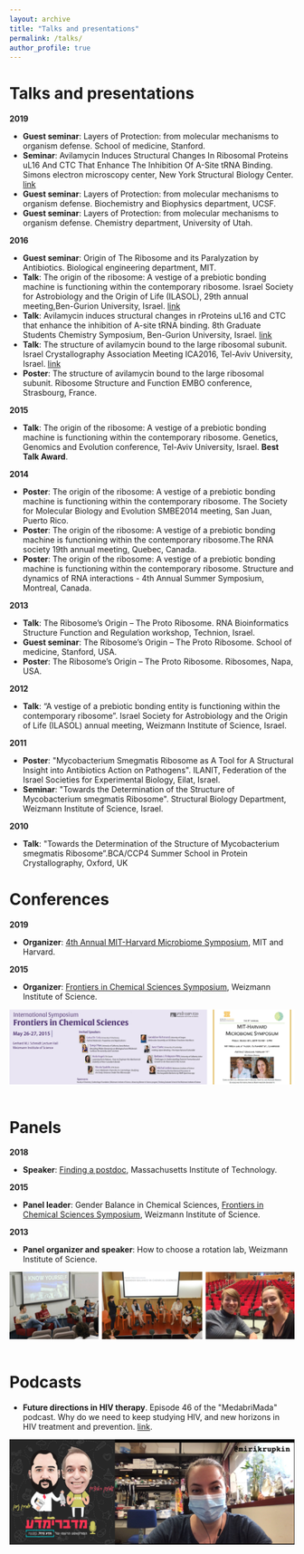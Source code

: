 ```yaml
---
layout: archive
title: "Talks and presentations"
permalink: /talks/
author_profile: true
---
```


Talks and presentations
=======

**2019** 

- **Guest seminar**: Layers of Protection: from molecular mechanisms to organism defense. School of medicine, Stanford. 
- **Seminar**: Avilamycin Induces Structural Changes In Ribosomal Proteins uL16 And CTC That Enhance The Inhibition Of A-Site tRNA Binding. Simons electron microscopy center, New York Structural Biology Center. [link](https://semc.nysbc.org/avilamycin-induces-structural-changes-in-ribosomal-proteins-ul16-and-ctc-that-enhance-the-inhibition-of-a-site-trna-binding)
- **Guest seminar**: Layers of Protection: from molecular mechanisms to organism defense. Biochemistry and Biophysics department, UCSF. 
- **Guest seminar**: Layers of Protection: from molecular mechanisms to organism defense. Chemistry department, University of Utah. 


**2016**

- **Guest seminar**: Origin of The Ribosome and its Paralyzation by Antibiotics. Biological engineering department, MIT.
- **Talk**: The origin of the ribosome: A vestige of a prebiotic bonding machine is functioning within the contemporary ribosome. Israel Society for Astrobiology and the Origin of Life (ILASOL), 29th annual meeting,Ben-Gurion University, Israel. [link](https://in.bgu.ac.il/teva/chem/Documents/ILASOL29Program.pdf)
- **Talk**: Avilamycin induces structural changes in rProteins uL16 and CTC that enhance the inhibition of A-site tRNA binding. 8th Graduate Students Chemistry Symposium, Ben-Gurion University, Israel. [link](https://pjdcommunica.files.wordpress.com/2017/11/abstract-booklet.pdf)
- **Talk**: The structure of avilamycin bound to the large ribosomal subunit. Israel Crystallography Association Meeting ICA2016, Tel-Aviv University, Israel. [link](https://www.praglab.org/ica2016)
- **Poster**: The structure of avilamycin bound to the large ribosomal subunit. Ribosome Structure and Function EMBO conference, Strasbourg, France.

**2015**

- **Talk**: The origin of the ribosome: A vestige of a prebiotic bonding machine is functioning within the contemporary ribosome. Genetics, Genomics and Evolution conference, Tel-Aviv University, Israel. 
**Best Talk Award**.

**2014**

- **Poster**: The origin of the ribosome: A vestige of a prebiotic bonding machine is functioning within the contemporary ribosome. The Society for Molecular Biology and Evolution SMBE2014 meeting, San Juan, Puerto Rico.
- **Poster**: The origin of the ribosome: A vestige of a prebiotic bonding machine is functioning within the contemporary ribosome.The RNA society 19th annual meeting, Quebec, Canada. 
- **Poster**:  The origin of the ribosome: A vestige of a prebiotic bonding machine is functioning within the contemporary ribosome. Structure and dynamics of RNA interactions - 4th Annual Summer Symposium, Montreal, Canada.

**2013**

- **Talk**: The Ribosome’s Origin – The Proto Ribosome. RNA Bioinformatics Structure Function and Regulation workshop, Technion, Israel.
- **Guest seminar**: The Ribosome’s Origin – The Proto Ribosome. School of medicine, Stanford, USA. 
- **Poster**: The Ribosome’s Origin – The Proto Ribosome. Ribosomes, Napa, USA. 

**2012**

- **Talk**: “A vestige of a prebiotic bonding entity is functioning within the contemporary ribosome”. Israel Society for Astrobiology and the Origin of Life (ILASOL) annual meeting, Weizmann Institute of Science, Israel.

**2011**

- **Poster**: "Mycobacterium Smegmatis Ribosome as A Tool for A Structural Insight into Antibiotics Action on Pathogens". ILANIT, Federation of the Israel Societies for Experimental Biology, Eilat, Israel.
- **Seminar**: "Towards the Determination of the Structure of Mycobacterium smegmatis Ribosome". Structural Biology Department, Weizmann Institute of Science, Israel. 

**2010**

- **Talk**: "Towards the Determination of the Structure of Mycobacterium smegmatis Ribosome”.BCA/CCP4 Summer School in Protein Crystallography, Oxford, UK


Conferences
=======

**2019** 

- **Organizer**: [4th Annual MIT-Harvard Microbiome Symposium](https://microbiome2019.wordpress.com), MIT and Harvard. 

**2015** 

- **Organizer**: [Frontiers in Chemical Sciences Symposium](http://www.weizmann.ac.il/chemistry/sites/chemistry/files/17323poster16508_13.pdf), Weizmann Institute of Science. 

![](/images/conferences.png) 


Panels
=======
**2018**

- **Speaker**: [Finding a postdoc](https://calendar.mit.edu/event/finding_a_postdoc#.XqJaci-ZPBI), Massachusetts Institute of Technology.

**2015**

- **Panel leader**: Gender Balance in Chemical Sciences, [Frontiers in Chemical Sciences Symposium](http://www.weizmann.ac.il/chemistry/sites/chemistry/files/17323poster16508_13.pdf), Weizmann Institute of Science.

**2013**

- **Panel organizer and speaker**: How to choose a rotation lab, Weizmann Institute of Science.

![](/images/panels.png) 


Podcasts
=======
  - **Future directions in HIV therapy**. Episode 46 of the "MedabriMada" podcast. Why do we need to keep studying HIV, and new horizons in HIV treatment and prevention. [link](https://lbscience.podbean.com/e/פרק-46-דרמירי-קרופקיןתעצרו-את/).  

![](/images/podcast-medabrimmada.png) 
